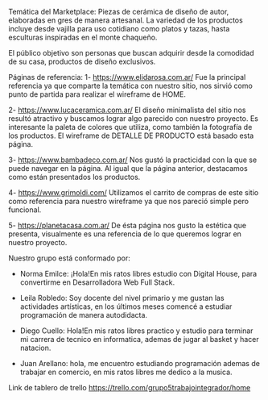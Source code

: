 Temática del Marketplace:
Piezas de cerámica de diseño de autor, elaboradas en gres de manera artesanal.
La variedad de los productos incluye desde vajilla para uso cotidiano como platos y tazas, hasta esculturas inspiradas en el monte chaqueño.

El público objetivo son personas que buscan adquirir desde la comodidad de su casa, productos de diseño exclusivos.

Páginas de referencia:
1- https://www.elidarosa.com.ar/ Fue la principal referencia ya que comparte la temática con nuestro sitio, nos sirvió como punto de partida para realizar el wireframe de HOME.

2- https://www.lucaceramica.com.ar/ El diseño minimalista del sitio nos resultó atractivo y buscamos lograr algo parecido con nuestro proyecto. Es interesante la paleta de colores que utiliza, como también la fotografía de los productos. El wireframe de DETALLE DE PRODUCTO está basado esta página.

3- https://www.bambadeco.com.ar/ Nos gustó la practicidad con la que se puede navegar en la página. Al igual que la página anterior, destacamos como están presentados los productos.

4- https://www.grimoldi.com/ Utilizamos el carrito de compras de este sitio como referencia para nuestro wireframe ya que nos pareció simple pero funcional.

5- https://planetacasa.com.ar/  De ésta página nos gusto la estética que presenta, visualmente es una referencia de lo que queremos lograr en nuestro proyecto. 


Nuestro grupo está conformado por:
 * Norma Emilce:
  ¡Hola!En mis ratos libres estudio con Digital House, para convertirme en Desarrolladora Web Full Stack.
* Leila Robledo:
  Soy docente del nivel primario y me gustan las actividades artísticas, en los últimos meses comencé a estudiar programación de manera autodidacta. 
* Diego Cuello:
  Hola!En mis ratos libres practico y estudio para terminar mi carrera de tecnico en informatica, ademas de jugar al basket y hacer natacion.

* Juan Arellano:
  hola, me encuentro estudiando programación ademas de trabajar en comercio, en mis ratos libres me dedico a la musica.

Link de  tablero de trello https://trello.com/grupo5trabajointegrador/home


